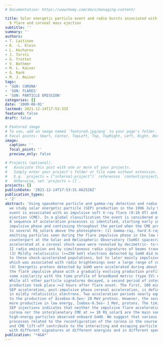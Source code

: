 ```yaml
---
# Documentation: https://wowchemy.com/docs/managing-content/

title: Solar energetic particle event and radio bursts associated with the 1996 July
  9 flare and coronal mass ejection
subtitle: ''
summary: ''
authors:
- T. Laitinen
- K. -L. Klein
- L. Kocharov
- J. Torsti
- G. Trottet
- V. Bothmer
- M. L. Kaiser
- G. Rank
- M. J. Reiner
tags:
- 'SUN: CORONA'
- 'SUN: FLARES'
- 'SUN: PARTICLE EMISSION'
categories: []
date: '2000-08-01'
lastmod: 2021-12-14T17:53:33Z
featured: false
draft: false

# Featured image
# To use, add an image named `featured.jpg/png` to your page's folder.
# Focal points: Smart, Center, TopLeft, Top, TopRight, Left, Right, BottomLeft, Bottom, BottomRight.
image:
  caption: ''
  focal_point: ''
  preview_only: false

# Projects (optional).
#   Associate this post with one or more of your projects.
#   Simply enter your project's folder or file name without extension.
#   E.g. `projects = ["internal-project"]` references `content/project/deep-learning/index.md`.
#   Otherwise, set `projects = []`.
projects: []
publishDate: '2021-12-14T17:53:31.662528Z'
publication_types:
- '2'
abstract: 'Using spaceborne particle and gamma-ray detection and radio diagnostics
  we study solar energetic particle (SEP) production in the 1996 July 9 event. This
  event is associated with an impulsive soft X-ray flare (9:10 UT) and a coronal mass
  ejection (CME). In a global classification the event is considered as mixed- impulsive.
  A sequence of acceleration processes is identified, starting early in the flare
  impulsive phase and continuing throughout the period when the CME propagated up
  to several R$_solar$ above the photosphere: (1) Gamma-ray, hard X-ray and cm-wave
  emitting particles seen during the flare impulsive phase in the low corona had no
  counterpart at the Solar and Heliospheric Observatory (SoHO) spacecraft. (2) Electrons
  accelerated at a coronal shock wave were revealed by decimetric- to-metric type
  II radio emission and by simultaneous radio signatures of beams traveling to 1 AU.
  (3) Mildly relativistic (>=250 keV) electrons detected by SoHO did not correspond
  to these shock-accelerated populations, but to later mainly impulsive injection
  which was associated with radio brightenings over a large range of coronal altitudes.
  (4) Energetic protons detected by SoHO were accelerated during about 100 min after
  the flare impulsive phase with a gradually evolving production profile that bore
  some similarity with the time profile of broadband metric (type IV) emission. (5)
  While all other particle signatures decayed, a second period of interplanetary proton
  production took place >=2 hours after flare onset. The first, 100 min period of
  SEP acceleration, post-impulsive phase coronal acceleration, is definitely dominant
  in mildly relativistic electrons. Two acceleration periods nearly equally contribute
  to the production of åisebox-0.5ex~ 20 MeV protons. However, the second period is
  more productive in low energy, i̊sebox-0.5ex~ 1 MeV, protons. The timing of the
  SEP injections indicates that neither the impulsive flare acceleration in the low
  corona nor the interplanetary CME at >= 10 R$_solar$ are the main sources of the
  high-energy particles observed onboard SoHO. We suggest that various acceleration
  processes related to the reconfiguration of the corona in the course of the flare
  and CME lift-off contribute to the interacting and escaping particle populations,
  with different signatures at different energies and in different species.'
publication: '*A&A*'
---
```

